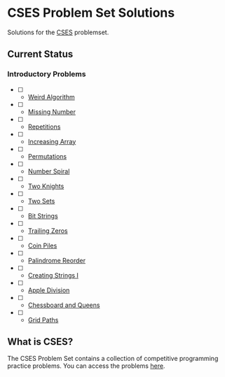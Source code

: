 # CSES Problem Set Solutions

Solutions for the [CSES](https://cses.fi/problemset/) problemset.

## Current Status

### Introductory Problems

- [ ] - [Weird Algorithm](https://cses.fi/problemset/task/1068)
- [ ] - [Missing Number](https://cses.fi/problemset/task/1083)
- [ ] - [Repetitions](https://cses.fi/problemset/task/1069)
- [ ] - [Increasing Array](https://cses.fi/problemset/task/1094)
- [ ] - [Permutations](https://cses.fi/problemset/task/1070)
- [ ] - [Number Spiral](https://cses.fi/problemset/task/1071)
- [ ] - [Two Knights](https://cses.fi/problemset/task/1072)
- [ ] - [Two Sets](https://cses.fi/problemset/task/1092)
- [ ] - [Bit Strings](https://cses.fi/problemset/task/1617)
- [ ] - [Trailing Zeros](https://cses.fi/problemset/task/1618)
- [ ] - [Coin Piles](https://cses.fi/problemset/task/1754)
- [ ] - [Palindrome Reorder](https://cses.fi/problemset/task/1755)
- [ ] - [Creating Strings I](https://cses.fi/problemset/task/1622)
- [ ] - [Apple Division](https://cses.fi/problemset/task/1623)
- [ ] - [Chessboard and Queens](https://cses.fi/problemset/task/1624)
- [ ] - [Grid Paths](https://cses.fi/problemset/task/1625)

## What is CSES?

The CSES Problem Set contains a collection of competitive programming practice problems. You can access the problems [here](https://cses.fi/problemset/).